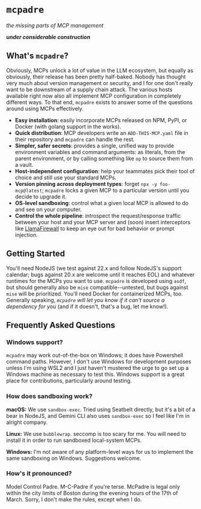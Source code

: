 # `mcpadre`

_the missing parts of MCP management_

**_under considerable construction_**

## What's `mcpadre`?

Obviously, MCPs unlock a lot of value in the LLM ecosystem, but equally as obviously, their release has been pretty half-baked. Nobody has thought very much about version management or security, and I for one don't really want to be downstream of a supply chain attack. The various hosts available right now also all implement MCP configuration in completely different ways. To that end, `mcpadre` exists to answer some of the questions around using MCPs effectively.

- **Easy installation**: easily incorporate MCPs released on NPM, PyPI, or Docker (with golang support in the works).
- **Quick distribution**: MCP developers write an `ADD-THIS-MCP.yaml` file in their repository and `mcpadre` can handle the rest.
- **Simpler, safer secrets**: provides a single, unified way to provide environment variables and command arguments: as literals, from the parent environment, or by calling something like `op` to source them from a vault.
- **Host-independent configuration**: help your teammates pick their tool of choice and still use your standard MCPs.
- **Version pinning across deployment types**: forget `npx -y foo-mcp@latest`; `mcpadre` locks a given MCP to a particular version until you decide to upgrade it.
- **OS-level sandboxing**: control what a given local MCP is allowed to do and see on your computer.
- **Control the whole pipeline**: introspect the request/response traffic between your host and your MCP server and (soon) insert interceptors like [LlamaFirewall](https://meta-llama.github.io/PurpleLlama/LlamaFirewall/) to keep an eye out for bad behavior or prompt injection.

## Getting Started

You'll need NodeJS (we test against 22.x and follow NodeJS's support calendar; bugs against 20.x are welcome until it reaches EOL) and whatever runtimes for the MCPs you want to use. `mcpadre` is developed using `asdf`, but should generally also be `mise` compatible--untested, but bugs against `mise` will be prioritized. You'll need Docker for containerized MCPs, too. Generally speaking, _`mcpadre` will let you know if it can't source a dependency for you_ (and if it doesn't, that's a bug, let me know!).

## Frequently Asked Questions

### Windows support?

`mcpadre` may work out-of-the-box on Windows; it does have Powershell command paths. However, I don't use Windows for development purposes unless I'm using WSL2 and I just haven't mustered the urge to go set up a Windows machine as necessary to test this. Windows support is a great place for contributions, particularly around testing.

### How does sandboxing work?

**macOS:** We use `sandbox-exec`. Tried using Seatbelt directly, but it's a bit of a bear in NodeJS, and Gemini CLI also uses `sandbox-exec` so I feel like I'm in alright company.

**Linux:** We use `bubblewrap`. seccomp is too scary for me. You will need to install it in order to run sandboxed local-system MCPs.

**Windows:** I'm not aware of any platform-level ways for us to implement the same sandboxing on Windows. Suggestions welcome.

### How's it pronounced?

Model Control Padre. M-C-Padre if you're terse. McPadre is legal only within the city limits of Boston during the evening hours of the 17th of March. Sorry, I don't make the rules, except when I do.
